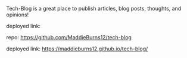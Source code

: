 Tech-Blog is a great place to publish articles, blog posts, thoughts, and opinions!

deployed link:

repo: https://github.com/MaddieBurns12/tech-blog

deployed link: https://maddieburns12.github.io/tech-blog/